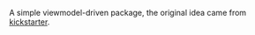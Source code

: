 A simple viewmodel-driven package, the original idea came
from [kickstarter](https://github.com/kickstarter/ios-oss).